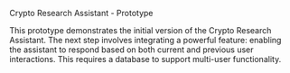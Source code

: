 Crypto Research Assistant - Prototype


This prototype demonstrates the initial version of the Crypto Research Assistant. The next step involves integrating a powerful feature: enabling the assistant to respond based on both current and previous user interactions. This requires a database to support multi-user functionality.